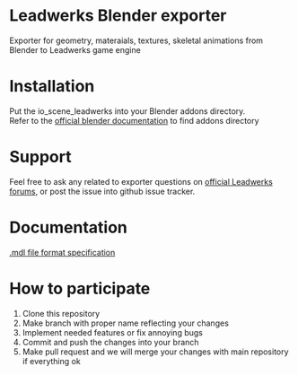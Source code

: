 Leadwerks Blender exporter
==========================

Exporter for geometry, materaials, textures, skeletal animations from Blender to Leadwerks game engine

Installation
==========================
Put the io_scene_leadwerks into your Blender addons directory.  
Refer to the [official blender documentation](http://wiki.blender.org/index.php/Doc:2.6/Manual/Extensions/Python/Add-Ons) to find addons directory

Support
==========================
Feel free to ask any related to exporter questions on [official Leadwerks forums](http://www.leadwerks.com/werkspace/forum/2-general-discussion/), or post the issue into github issue tracker.

Documentation
==========================
[.mdl file format specification](http://www.leadwerks.com/wiki/index.php?title=Game_Model_Format)

How to participate
==========================
1. Clone this repository
2. Make branch with proper name reflecting your changes
3. Implement needed features or fix annoying bugs
5. Commit and push the changes into your branch
6. Make pull request and we will merge your changes with main repository if everything ok
